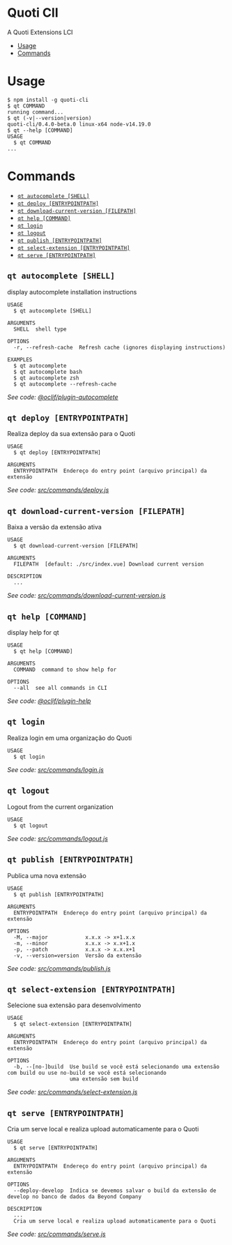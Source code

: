 Quoti ClI
=====

A Quoti Extensions LCI

<!-- toc -->
* [Usage](#usage)
* [Commands](#commands)
<!-- tocstop -->
# Usage
<!-- usage -->
```sh-session
$ npm install -g quoti-cli
$ qt COMMAND
running command...
$ qt (-v|--version|version)
quoti-cli/0.4.0-beta.0 linux-x64 node-v14.19.0
$ qt --help [COMMAND]
USAGE
  $ qt COMMAND
...
```
<!-- usagestop -->
# Commands
<!-- commands -->
* [`qt autocomplete [SHELL]`](#qt-autocomplete-shell)
* [`qt deploy [ENTRYPOINTPATH]`](#qt-deploy-entrypointpath)
* [`qt download-current-version [FILEPATH]`](#qt-download-current-version-filepath)
* [`qt help [COMMAND]`](#qt-help-command)
* [`qt login`](#qt-login)
* [`qt logout`](#qt-logout)
* [`qt publish [ENTRYPOINTPATH]`](#qt-publish-entrypointpath)
* [`qt select-extension [ENTRYPOINTPATH]`](#qt-select-extension-entrypointpath)
* [`qt serve [ENTRYPOINTPATH]`](#qt-serve-entrypointpath)

## `qt autocomplete [SHELL]`

display autocomplete installation instructions

```
USAGE
  $ qt autocomplete [SHELL]

ARGUMENTS
  SHELL  shell type

OPTIONS
  -r, --refresh-cache  Refresh cache (ignores displaying instructions)

EXAMPLES
  $ qt autocomplete
  $ qt autocomplete bash
  $ qt autocomplete zsh
  $ qt autocomplete --refresh-cache
```

_See code: [@oclif/plugin-autocomplete](https://github.com/oclif/plugin-autocomplete/blob/v1.2.0/src/commands/autocomplete/index.ts)_

## `qt deploy [ENTRYPOINTPATH]`

Realiza deploy da sua extensão para o Quoti

```
USAGE
  $ qt deploy [ENTRYPOINTPATH]

ARGUMENTS
  ENTRYPOINTPATH  Endereço do entry point (arquivo principal) da extensão
```

_See code: [src/commands/deploy.js](https://github.com/byndcloud/quoti-cli/blob/v0.4.0-beta.0/src/commands/deploy.js)_

## `qt download-current-version [FILEPATH]`

Baixa a versão da extensão ativa

```
USAGE
  $ qt download-current-version [FILEPATH]

ARGUMENTS
  FILEPATH  [default: ./src/index.vue] Download current version

DESCRIPTION
  ...
```

_See code: [src/commands/download-current-version.js](https://github.com/byndcloud/quoti-cli/blob/v0.4.0-beta.0/src/commands/download-current-version.js)_

## `qt help [COMMAND]`

display help for qt

```
USAGE
  $ qt help [COMMAND]

ARGUMENTS
  COMMAND  command to show help for

OPTIONS
  --all  see all commands in CLI
```

_See code: [@oclif/plugin-help](https://github.com/oclif/plugin-help/blob/v3.2.18/src/commands/help.ts)_

## `qt login`

Realiza login em uma organização do Quoti

```
USAGE
  $ qt login
```

_See code: [src/commands/login.js](https://github.com/byndcloud/quoti-cli/blob/v0.4.0-beta.0/src/commands/login.js)_

## `qt logout`

Logout from the current organization

```
USAGE
  $ qt logout
```

_See code: [src/commands/logout.js](https://github.com/byndcloud/quoti-cli/blob/v0.4.0-beta.0/src/commands/logout.js)_

## `qt publish [ENTRYPOINTPATH]`

Publica uma nova extensão

```
USAGE
  $ qt publish [ENTRYPOINTPATH]

ARGUMENTS
  ENTRYPOINTPATH  Endereço do entry point (arquivo principal) da extensão

OPTIONS
  -M, --major            x.x.x -> x+1.x.x
  -m, --minor            x.x.x -> x.x+1.x
  -p, --patch            x.x.x -> x.x.x+1
  -v, --version=version  Versão da extensão
```

_See code: [src/commands/publish.js](https://github.com/byndcloud/quoti-cli/blob/v0.4.0-beta.0/src/commands/publish.js)_

## `qt select-extension [ENTRYPOINTPATH]`

Selecione sua extensão para desenvolvimento

```
USAGE
  $ qt select-extension [ENTRYPOINTPATH]

ARGUMENTS
  ENTRYPOINTPATH  Endereço do entry point (arquivo principal) da extensão

OPTIONS
  -b, --[no-]build  Use build se você está selecionando uma extensão com build ou use no-build se você está selecionando
                    uma extensão sem build
```

_See code: [src/commands/select-extension.js](https://github.com/byndcloud/quoti-cli/blob/v0.4.0-beta.0/src/commands/select-extension.js)_

## `qt serve [ENTRYPOINTPATH]`

Cria um serve local e realiza upload automaticamente para o Quoti

```
USAGE
  $ qt serve [ENTRYPOINTPATH]

ARGUMENTS
  ENTRYPOINTPATH  Endereço do entry point (arquivo principal) da extensão

OPTIONS
  --deploy-develop  Indica se devemos salvar o build da extensão de develop no banco de dados da Beyond Company

DESCRIPTION
  ...
  Cria um serve local e realiza upload automaticamente para o Quoti
```

_See code: [src/commands/serve.js](https://github.com/byndcloud/quoti-cli/blob/v0.4.0-beta.0/src/commands/serve.js)_
<!-- commandsstop -->
